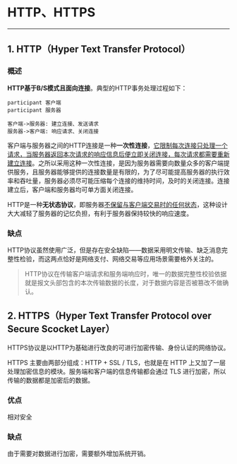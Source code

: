 # HTTP、HTTPS

---

## 1. HTTP（Hyper Text Transfer Protocol）

### 概述

**HTTP基于B/S模式且面向连接**。典型的HTTP事务处理过程如下：

 ```sequence
 participant 客户端
 participant 服务器
 
 客户端->服务器: 建立连接、发送请求
 服务器->客户端: 响应请求、关闭连接
 ```

客户端与服务器之间的HTTP连接是一种**一次性连接**，<u>它限制每次连接只处理一个请求，当服务器返回本次请求的响应信息后便立即关闭连接，每次请求都需要重新建立连接</u>。之所以采用这种一次性连接，是因为服务器需要向数量众多的客户端提供服务，且服务器能够提供的连接数量是有限的，为了尽可能提高服务器的执行效率和吞吐量，服务器必须尽可能压缩每个连接的维持时间，及时的关闭连接。连接建立后，客户端和服务器均可单方面关闭连接。

HTTP是一种**无状态协议**，即服务器<u>不保留与客户端交易时的任何状态</u>，这种设计大大减轻了服务器的记忆负担，有利于服务器保持较快的响应速度。

### 缺点

HTTP协议虽然使用广泛，但是存在安全缺陷——数据采用明文传输、缺乏消息完整性检验，而这两点恰好是网络支付、网络交易等应用场景需要格外关注的。

> HTTP协议在传输客户端请求和服务端响应时，唯一的数据完整性校验依据就是报文头部包含的本次传输数据的长度，对于数据内容是否被篡改不做确认。



## 2. HTTPS（Hyper Text Transfer Protocol over Secure Scocket Layer）

HTTPS协议是以HTTP为基础进行改良的可进行加密传输、身份认证的网络协议。

HTTPS 主要由两部分组成：HTTP + SSL / TLS，也就是在 HTTP 上又加了一层处理加密信息的模块。服务端和客户端的信息传输都会通过 TLS 进行加密，所以传输的数据都是加密后的数据。

### 优点

相对安全

### 缺点

由于需要对数据进行加密，需要额外增加系统开销。


